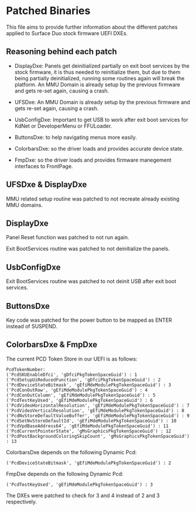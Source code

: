 # Patched Binaries

This file aims to provide further information about the different patches applied to Surface Duo stock firmware UEFI DXEs.

## Reasoning behind each patch

- DisplayDxe: Panels get deinitialized partially on exit boot services by the stock firmware, it is thus needed to reinitialize them, but due to them being partially deinitialized, running some routines again will break the platform. An MMU Domain is already setup by the previous firmware and gets re-set again, causing a crash.

- UFSDxe: An MMU Domain is already setup by the previous firmware and gets re-set again, causing a crash.

- UsbConfigDxe: Important to get USB to work after exit boot services for KdNet or DeveloperMenu or FFULoader.

- ButtonsDxe: to help navigating menus more easily.

- ColorbarsDxe: so the driver loads and provides accurate device state.

- FmpDxe: so the driver loads and provides firmware manegement interfaces to FrontPage.

## UFSDxe & DisplayDxe

MMU related setup routine was patched to not recreate already existing MMU domains.

## DisplayDxe

Panel Reset function was patched to not run again.

Exit BootServices routine was patched to not deinitialize the panels.

## UsbConfigDxe

Exit BootServices routine was patched to not deinit USB after exit boot services.

## ButtonsDxe

Key code was patched for the power button to be mapped as ENTER instead of SUSPEND.

## ColorbarsDxe & FmpDxe
The current PCD Token Store in our UEFI is as follows:

```
PcdTokenNumber: 
('PcdSKUEnableDfci', 'gDfciPkgTokenSpaceGuid') : 1
('PcdSetupUiReducedFunction', 'gDfciPkgTokenSpaceGuid') : 2
('PcdDeviceStateBitmask', 'gEfiMdeModulePkgTokenSpaceGuid') : 3
('PcdConOutRow', 'gEfiMdeModulePkgTokenSpaceGuid') : 4
('PcdConOutColumn', 'gEfiMdeModulePkgTokenSpaceGuid') : 5
('PcdTestKeyUsed', 'gEfiMdeModulePkgTokenSpaceGuid') : 6
('PcdVideoHorizontalResolution', 'gEfiMdeModulePkgTokenSpaceGuid') : 7
('PcdVideoVerticalResolution', 'gEfiMdeModulePkgTokenSpaceGuid') : 8
('PcdNvStoreDefaultValueBuffer', 'gEfiMdeModulePkgTokenSpaceGuid') : 9
('PcdSetNvStoreDefaultId', 'gEfiMdeModulePkgTokenSpaceGuid') : 10
('PcdVpdBaseAddress64', 'gEfiMdeModulePkgTokenSpaceGuid') : 11
('PcdCurrentPointerState', 'gMsGraphicsPkgTokenSpaceGuid') : 12
('PcdPostBackgroundColoringSkipCount', 'gMsGraphicsPkgTokenSpaceGuid') : 13
```

ColorbarsDxe depends on the following Dynamic Pcd:
```
('PcdDeviceStateBitmask', 'gEfiMdeModulePkgTokenSpaceGuid') : 2
```

FmpDxe depends on the following Dynamic Pcd:
```
('PcdTestKeyUsed', 'gEfiMdeModulePkgTokenSpaceGuid') : 3
```

The DXEs were patched to check for 3 and 4 instead of 2 and 3 respectively.